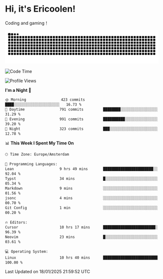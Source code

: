 # Hi, it's Ericoolen!
Coding and gaming！

<picture>
  <source media="(prefers-color-scheme: dark)" srcset="https://raw.githubusercontent.com/Eric-Song-Nop/Eric-Song-Nop/output/github-contribution-grid-snake-dark.svg">
  <source media="(prefers-color-scheme: light)" srcset="https://raw.githubusercontent.com/Eric-Song-Nop/Eric-Song-Nop/output/github-contribution-grid-snake.svg">
  <img alt="github contribution grid snake animation" src="https://raw.githubusercontent.com/Eric-Song-Nop/Eric-Song-Nop/output/github-contribution-grid-snake.svg">
</picture>

<!--START_SECTION:waka-->
![Code Time](http://img.shields.io/badge/Code%20Time-1%2C753%20hrs%2045%20mins-blue)

![Profile Views](http://img.shields.io/badge/Profile%20Views-0-blue)

**I'm a Night 🦉** 

```text
🌞 Morning                423 commits         ████░░░░░░░░░░░░░░░░░░░░░   16.73 % 
🌆 Daytime                791 commits         ████████░░░░░░░░░░░░░░░░░   31.29 % 
🌃 Evening                991 commits         ██████████░░░░░░░░░░░░░░░   39.20 % 
🌙 Night                  323 commits         ███░░░░░░░░░░░░░░░░░░░░░░   12.78 % 
```


📊 **This Week I Spent My Time On** 

```text
🕑︎ Time Zone: Europe/Amsterdam

💬 Programming Languages: 
Lean                     9 hrs 49 mins       ███████████████████████░░   92.04 % 
Typst                    34 mins             █░░░░░░░░░░░░░░░░░░░░░░░░   05.34 % 
Markdown                 9 mins              ░░░░░░░░░░░░░░░░░░░░░░░░░   01.56 % 
jsonc                    4 mins              ░░░░░░░░░░░░░░░░░░░░░░░░░   00.70 % 
Git Config               1 min               ░░░░░░░░░░░░░░░░░░░░░░░░░   00.20 % 

🔥 Editors: 
Cursor                   10 hrs 17 mins      ████████████████████████░   96.39 % 
Neovim                   23 mins             █░░░░░░░░░░░░░░░░░░░░░░░░   03.61 % 

💻 Operating System: 
Linux                    10 hrs 40 mins      █████████████████████████   100.00 % 
```


 Last Updated on 18/01/2025 21:59:52 UTC
<!--END_SECTION:waka-->
